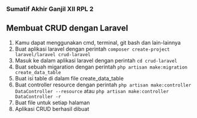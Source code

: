 ### Sumatif Akhir Ganjil XII RPL 2

## Membuat CRUD dengan Laravel
1. Kamu dapat menggunakan cmd, terminal, git bash dan lain-lainnya
2. Buat aplikasi laravel dengan perintah ```composer create-project laravel/laravel crud-laravel```
3. Masuk ke dalam aplikasi laravel dengan perintah ```cd crud-laravel```
4. Buat sebuah migaration dengan perintah ```php artisan make:migration create_data_table```
5. Buat isi table di dalam file create_data_table
6. Buat controller resource dengan perintah ```php artisan make:controller DataController --resource``` atau ```php artisan make:controller DataController -r```
7. Buat file untuk setiap halaman
8. Aplikasi CRUD berhasil dibuat
